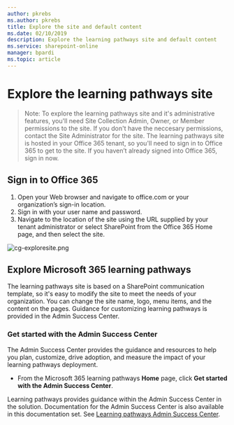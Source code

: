 ```yaml
---
author: pkrebs
ms.author: pkrebs
title: Explore the site and default content
ms.date: 02/10/2019
description: Explore the learning pathways site and default content
ms.service: sharepoint-online
manager: bpardi
ms.topic: article
---
```


# Explore the learning pathways site

> Note: To explore the learning pathways site and it's administrative features, you'll need Site Collection Admin, Owner, or Member permissions to the site. If you don't have the neccesary permissions, contact the Site Administrator for the site. The learning pathways site is hosted in your Office 365 tenant, so you'll need to sign in to Office 365 to get to the site. If you haven’t already signed into Office 365, sign in now. 

## Sign in to Office 365 

1.	Open your Web browser and navigate to office.com or your organization’s sign-in location. 
2.	Sign in with your user name and password.
3. 	Navigate to the location of the site using the URL supplied by your tenant administrator or select SharePoint from the Office 365 Home page, and then select the site. 

![cg-exploresite.png](media/cg-introducing.png)

## Explore Microsoft 365 learning pathways

The learning pathways site is based on a SharePoint communication template, so it's easy to modify the site to meet the needs of your organization. You can change the site name, logo, menu items, and the content on the pages. Guidance for customizing learning pathways is provided in the Admin Success Center. 

### Get started with the Admin Success Center

The Admin Success Center provides the guidance and resources to help you plan, customize, drive adoption, and measure the impact of your learning pathways deployment. 

- From the Microsoft 365 learning pathways **Home** page, click **Get started with the Admin Success Center**.

Learning pathways provides guidance within the Admin Success Center in the solution. Documentation for the Admin Success Center is also available in this documentation set. See [Learning pathways Admin Success Center](custom_successcenter.md).